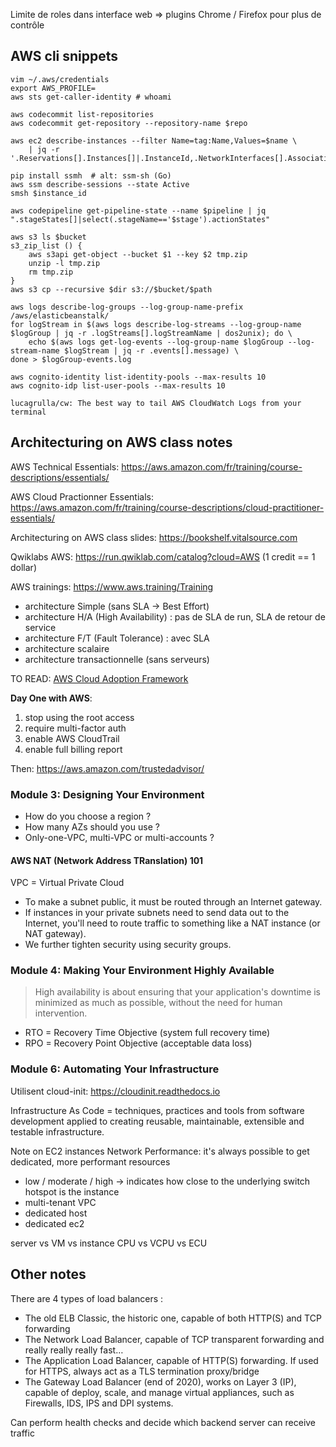 Limite de roles dans interface web => plugins Chrome / Firefox pour plus de contrôle

## AWS cli snippets

    vim ~/.aws/credentials
    export AWS_PROFILE=
    aws sts get-caller-identity # whoami

    aws codecommit list-repositories
    aws codecommit get-repository --repository-name $repo

    aws ec2 describe-instances --filter Name=tag:Name,Values=$name \
        | jq -r '.Reservations[].Instances[]|.InstanceId,.NetworkInterfaces[].Association.PublicDnsName'

    pip install ssmh  # alt: ssm-sh (Go)
    aws ssm describe-sessions --state Active
    smsh $instance_id

    aws codepipeline get-pipeline-state --name $pipeline | jq ".stageStates[]|select(.stageName=='$stage').actionStates"

    aws s3 ls $bucket
    s3_zip_list () {
        aws s3api get-object --bucket $1 --key $2 tmp.zip
        unzip -l tmp.zip
        rm tmp.zip
    }
    aws s3 cp --recursive $dir s3://$bucket/$path

    aws logs describe-log-groups --log-group-name-prefix /aws/elasticbeanstalk/
    for logStream in $(aws logs describe-log-streams --log-group-name $logGroup | jq -r .logStreams[].logStreamName | dos2unix); do \
        echo $(aws logs get-log-events --log-group-name $logGroup --log-stream-name $logStream | jq -r .events[].message) \
    done > $logGroup-events.log

    aws cognito-identity list-identity-pools --max-results 10
    aws cognito-idp list-user-pools --max-results 10

    lucagrulla/cw: The best way to tail AWS CloudWatch Logs from your terminal

## Architecturing on AWS class notes

AWS Technical Essentials: https://aws.amazon.com/fr/training/course-descriptions/essentials/

AWS Cloud Practionner Essentials: https://aws.amazon.com/fr/training/course-descriptions/cloud-practitioner-essentials/

Architecturing on AWS class slides: https://bookshelf.vitalsource.com

Qwiklabs AWS: https://run.qwiklab.com/catalog?cloud=AWS (1 credit == 1 dollar)

AWS trainings: https://www.aws.training/Training

- architecture Simple (sans SLA -> Best Effort)
- architecture H/A (High Availability) : pas de SLA de run, SLA de retour de service
- architecture F/T (Fault Tolerance) : avec SLA
- architecture scalaire
- architecture transactionnelle (sans serveurs)

TO READ: [AWS Cloud Adoption Framework](https://d1.awsstatic.com/whitepapers/aws_cloud_adoption_framework.pdf)

**Day One with AWS**:
1. stop using the root access
2. require multi-factor auth
3. enable AWS CloudTrail
4. enable full billing report

Then: https://aws.amazon.com/trustedadvisor/

### Module 3: Designing Your Environment
- How do you choose a region ?
- How many AZs should you use ?
- Only-one-VPC, multi-VPC or multi-accounts ?

#### AWS NAT (Network Address TRanslation) 101
VPC = Virtual Private Cloud
- To make a subnet public, it must be routed through an Internet gateway.
- If instances in your private subnets need to send data out to the Internet, you'll need to route traffic to something like a NAT instance (or NAT gateway).
- We further tighten security using security groups.

### Module 4: Making Your Environment Highly Available
> High availability is about ensuring that your application's downtime is minimized as much as possible, without the need for human intervention.

- RTO = Recovery Time Objective (system full recovery time)
- RPO = Recovery Point Objective (acceptable data loss)

### Module 6: Automating Your Infrastructure
Utilisent cloud-init: https://cloudinit.readthedocs.io

Infrastructure As Code = techniques, practices and tools from software development applied to creating reusable, maintainable, extensible and testable infrastructure.

Note on EC2 instances Network Performance: it's always possible to get dedicated, more performant resources
- low / moderate / high -> indicates how close to the underlying switch hotspot is the instance
- multi-tenant VPC
- dedicated host
- dedicated ec2

server vs VM vs instance
CPU vs VCPU vs ECU


## Other notes

There are 4 types of load balancers :

* The old ELB Classic, the historic one, capable of both HTTP(S) and TCP forwarding
* The Network Load Balancer, capable of TCP transparent forwarding and really really really fast…
* The Application Load Balancer, capable of HTTP(S) forwarding.
  If used for HTTPS, always act as a TLS termination proxy/bridge
* The Gateway Load Balancer (end of 2020), works on Layer 3 (IP), capable of deploy, scale, and manage virtual appliances, such as Firewalls, IDS, IPS and DPI systems.

Can perform health checks and decide which backend server can receive traffic

